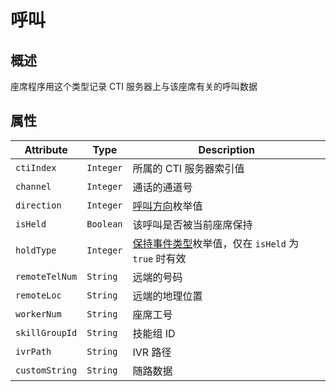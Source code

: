# 呼叫

## 概述

座席程序用这个类型记录 CTI 服务器上与该座席有关的呼叫数据

## 属性

| Attribute      | Type      | Description                                            |
| -------------- | --------- | ------------------------------------------------------ |
| `ctiIndex`     | `Integer` | 所属的 CTI 服务器索引值                                |
| `channel`      | `Integer` | 通话的通道号                                           |
| `direction`    | `Integer` | [呼叫方向][]枚举值                                     |
| `isHeld`       | `Boolean` | 该呼叫是否被当前座席保持                               |
| `holdType`     | `Integer` | [保持事件类型][]枚举值，仅在 `isHeld` 为 `true` 时有效 |
| `remoteTelNum` | `String`  | 远端的号码                                             |
| `remoteLoc`    | `String`  | 远端的地理位置                                         |
| `workerNum`    | `String`  | 座席工号                                               |
| `skillGroupId` | `String`  | 技能组 ID                                              |
| `ivrPath`      | `String`  | IVR 路径                                               |
| `customString` | `String`  | 随路数据                                               |

[呼叫方向]: enums.md#呼叫方向
[保持事件类型]: enums.md#保持事件类型
